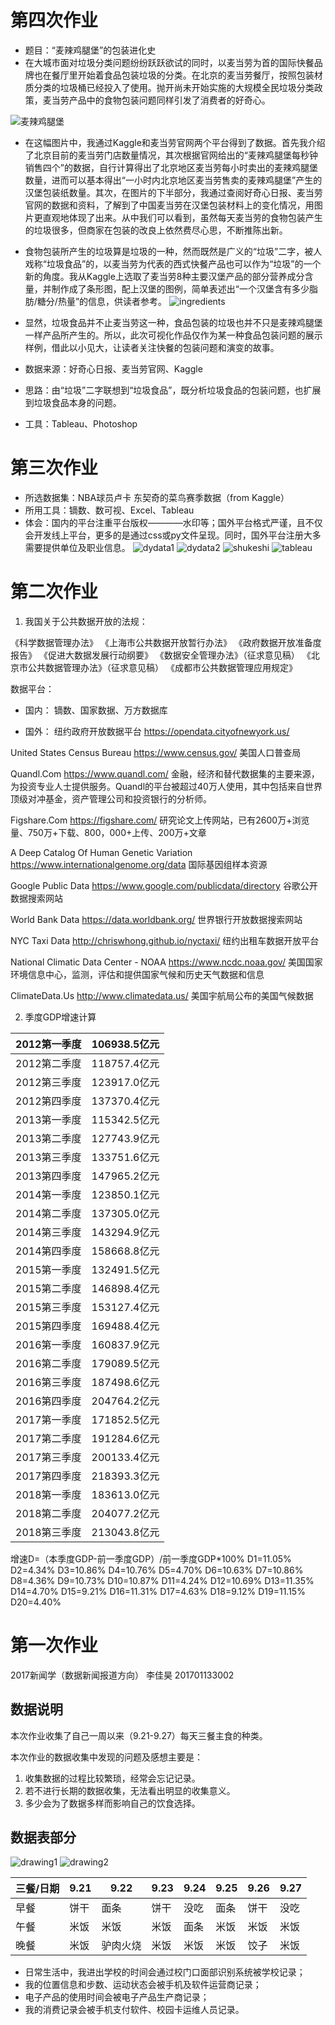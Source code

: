 # 第四次作业
- 题目：“麦辣鸡腿堡”的包装进化史
- 在大城市面对垃圾分类问题纷纷跃跃欲试的同时，以麦当劳为首的国际快餐品牌也在餐厅里开始着食品包装垃圾的分类。在北京的麦当劳餐厅，按照包装材质分类的垃圾桶已经投入了使用。抛开尚未开始实施的大规模全民垃圾分类政策，麦当劳产品中的食物包装问题同样引发了消费者的好奇心。

![麦辣鸡腿堡](https://github.com/MeatbunBigking/Homework/blob/master/mailajituibao.jpg)
- 在这幅图片中，我通过Kaggle和麦当劳官网两个平台得到了数据。首先我介绍了北京目前的麦当劳门店数量情况，其次根据官网给出的“麦辣鸡腿堡每秒钟销售四个”的数据，自行计算得出了北京地区麦当劳每小时卖出的麦辣鸡腿堡数量，进而可以基本得出“一小时内北京地区麦当劳售卖的麦辣鸡腿堡”产生的汉堡包装纸数量。其次，在图片的下半部分，我通过查阅好奇心日报、麦当劳官网的数据和资料，了解到了中国麦当劳在汉堡包装材料上的变化情况，用图片更直观地体现了出来。从中我们可以看到，虽然每天麦当劳的食物包装产生的垃圾很多，但商家在包装的改良上依然费尽心思，不断推陈出新。
- 食物包装所产生的垃圾算是垃圾的一种，然而既然是广义的“垃圾”二字，被人戏称“垃圾食品”的，以麦当劳为代表的西式快餐产品也可以作为“垃圾”的一个新的角度。我从Kaggle上选取了麦当劳8种主要汉堡产品的部分营养成分含量，并制作成了条形图，配上汉堡的图例，简单表述出“一个汉堡含有多少脂肪/糖分/热量”的信息，供读者参考。
![ingredients](https://github.com/MeatbunBigking/Homework/blob/master/ingredients%20of%20MCD.jpg)
- 显然，垃圾食品并不止麦当劳这一种，食品包装的垃圾也并不只是麦辣鸡腿堡一样产品所产生的。所以，此次可视化作品仅作为某一种食品包装问题的展示样例，借此以小见大，让读者关注快餐的包装问题和演变的故事。

- 数据来源：好奇心日报、麦当劳官网、Kaggle
- 思路：由“垃圾”二字联想到“垃圾食品”，既分析垃圾食品的包装问题，也扩展到垃圾食品本身的问题。
- 工具：Tableau、Photoshop


# 第三次作业
- 所选数据集：NBA球员卢卡 东契奇的菜鸟赛季数据（from Kaggle）
- 所用工具：镝数、数可视、Excel、Tableau
- 体会：国内的平台注重平台版权————水印等；国外平台格式严谨，且不仅会开发线上平台，更多的是通过css或py文件呈现。同时，国外平台注册大多需要提供单位及职业信息。
![dydata1](https://github.com/MeatbunBigking/Homework/blob/master/dydata1.jpg)
![dydata2](https://github.com/MeatbunBigking/Homework/blob/master/dydata2.jpg)
![shukeshi](https://github.com/MeatbunBigking/Homework/blob/master/shukeshi.jpg)
![tableau](https://github.com/MeatbunBigking/Homework/blob/master/tableau.png)


# 第二次作业

1. 我国关于公共数据开放的法规：

《科学数据管理办法》
《上海市公共数据开放暂行办法》
《政府数据开放准备度报告》
《促进大数据发展行动纲要》
《数据安全管理办法》（征求意见稿）
《北京市公共数据管理办法》（征求意见稿）
《成都市公共数据管理应用规定》


数据平台：
- 国内：
镝数、国家数据、万方数据库

- 国外：
纽约政府开放数据平台
https://opendata.cityofnewyork.us/

United States Census Bureau
https://www.census.gov/
美国人口普查局

Quandl.Com 
https://www.quandl.com/
金融，经济和替代数据集的主要来源，为投资专业人士提供服务。Quandl的平台被超过40万人使用，其中包括来自世界顶级对冲基金，资产管理公司和投资银行的分析师。

Figshare.Com
https://figshare.com/
研究论文上传网站，已有2600万+浏览量、750万+下载、800，000+上传、200万+文章

A Deep Catalog Of Human Genetic Variation
https://www.internationalgenome.org/data
国际基因组样本资源

Google Public Data
https://www.google.com/publicdata/directory
谷歌公开数据搜索网站

World Bank Data
https://data.worldbank.org/
世界银行开放数据搜索网站

NYC Taxi Data
http://chriswhong.github.io/nyctaxi/
纽约出租车数据开放平台

National Climatic Data Center - NOAA
https://www.ncdc.noaa.gov/
美国国家环境信息中心，监测，评估和提供国家气候和历史天气数据和信息

ClimateData.Us 
http://www.climatedata.us/
美国宇航局公布的美国气候数据

2. 季度GDP增速计算

|2012第一季度|106938.5亿元|
|:----:|:----:|
|2012第二季度|118757.4亿元|
|2012第三季度|123917.0亿元|
|2012第四季度|137370.4亿元|
|2013第一季度|115342.5亿元|
|2013第二季度|127743.9亿元|
|2013第三季度|133751.6亿元|
|2013第四季度|147965.2亿元|
|2014第一季度|123850.1亿元|
|2014第二季度|137305.0亿元|
|2014第三季度|143294.9亿元|
|2014第四季度|158668.8亿元|
|2015第一季度|132491.5亿元|
|2015第二季度|146898.4亿元|
|2015第三季度|153127.4亿元|
|2015第四季度|169488.4亿元|
|2016第一季度|160837.9亿元|
|2016第二季度|179089.5亿元|
|2016第三季度|187498.6亿元|
|2016第四季度|204764.2亿元|
|2017第一季度|171852.5亿元|
|2017第二季度|191284.6亿元|
|2017第三季度|200133.4亿元|
|2017第四季度|218393.3亿元|
|2018第一季度|183613.0亿元|
|2018第二季度|204077.2亿元|
|2018第三季度|213043.8亿元|

增速D=（本季度GDP-前一季度GDP）/前一季度GDP*100%
D1=11.05%
D2=4.34%
D3=10.86%
D4=10.76%
D5=4.70%
D6=10.63%
D7=10.86%
D8=4.36%
D9=10.73%
D10=10.87%
D11=4.24%
D12=10.69%
D13=11.35%
D14=4.70%
D15=9.21%
D16=11.31%
D17=4.63%
D18=9.12%
D19=11.15%
D20=4.40%

# 第一次作业
   2017新闻学（数据新闻报道方向）
   李佳昊
   201701133002
   
## 数据说明

本次作业收集了自己一周以来（9.21-9.27）每天三餐主食的种类。

本次作业的数据收集中发现的问题及感想主要是：
1. 收集数据的过程比较繁琐，经常会忘记记录。
2. 若不进行长期的数据收集，无法看出明显的收集意义。
3. 多少会为了数据多样而影响自己的饮食选择。



## 数据表部分

![drawing1](https://github.com/MeatbunBigking/Homework/blob/master/shouhui1.jpg)
![drawing2](https://github.com/MeatbunBigking/Homework/blob/master/shouhui2.jpg)

| 三餐/日期 | 9.21 | 9.22 | 9.23 | 9.24 | 9.25 | 9.26 | 9.27 |
| ---- | ---- | ---- | ---- | ---- | ---- | ---- | ---- | 
| 早餐 | 饼干 | 面条 | 饼干 | 没吃 | 面条 | 饼干 | 没吃 |
| 午餐 | 米饭 | 米饭 | 米饭 | 面条 | 米饭 | 米饭 | 米饭 |
| 晚餐 | 米饭 | 驴肉火烧 | 米饭 | 米饭 | 米饭 | 饺子 | 米饭 |

- 日常生活中，我进出学校的时间会通过校门口面部识别系统被学校记录；
- 我的位置信息和步数、运动状态会被手机及软件运营商记录；
- 电子产品的使用时间会被电子产品生产商记录；
- 我的消费记录会被手机支付软件、校园卡运维人员记录。
